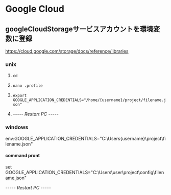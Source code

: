 # Google Cloud

## googleCloudStorageサービスアカウントを環境変数に登録

https://cloud.google.com/storage/docs/reference/libraries

### unix

1. `cd`

2. `nano .profile`

3. `export GOOGLE_APPLICATION_CREDENTIALS="/home/{username}/project/filename.json"`

4. *----- Restart PC -----*

### windows

env:GOOGLE_APPLICATION_CREDENTIALS="C:\Users\{username}\project\filename.json"


#### command pront
set GOOGLE_APPLICATION_CREDENTIALS="C:\Users\user\project\config\filename.json"

*----- Restart PC -----*

